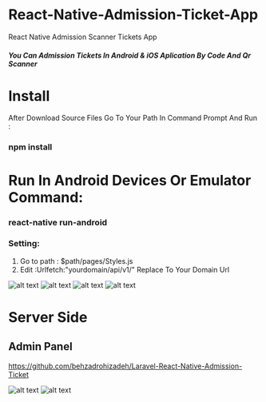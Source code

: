 # React-Native-Admission-Ticket-App
React Native Admission Scanner Tickets App
##### You Can Admission Tickets In Android & iOS Aplication  By Code And Qr Scanner
# Install 
After Download Source Files Go To Your  Path In Command Prompt  And Run : 
### npm install

# Run In Android  Devices Or Emulator Command: 
### react-native run-android

### Setting:
1. Go to path : $path/pages/Styles.js 
2. Edit :Urlfetch:"yourdomain/api/v1/"   Replace To Your Domain Url 


![alt text](https://serving.photos.photobox.com/0497378888ae2d71ce1355c6e7e63f278bf435975ef53df3fb49ca7118b8468c48c61790.jpg "Login Page")
![alt text](https://serving.photos.photobox.com/932960588de7c426ff6c4fa46a9ea97297eb19c01da445dbaf91a55b3b9e6f2e79f6182d.jpg "Dashboard Page")
![alt text](https://serving.photos.photobox.com/159615458bbf68170aa9a73b34e9fea278212e5f536a5d5a37a2fb9296d7579d75df02d5.jpg "Ticket Page")
![alt text](https://serving.photos.photobox.com/9125683082c29a161b68fa4fc76fd1f83864bad58eddf7b9406edf0d518616400d303da7.jpg "Qr Page")


# Server Side
## Admin Panel 
https://github.com/behzadrohizadeh/Laravel-React-Native-Admission-Ticket

![alt text](https://cdn.pbrd.co/images/HUWX8n4.png "Login Page")
![alt text](https://cdn.pbrd.co/images/HUWXfTh.png "Dashboard Page")
